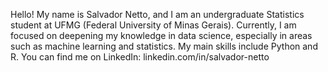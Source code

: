 Hello! My name is Salvador Netto, and I am an undergraduate Statistics student at UFMG (Federal University of Minas Gerais). Currently, I am focused on deepening my knowledge in data science, especially in areas such as machine learning and statistics. My main skills include Python and R. You can find me on LinkedIn: linkedin.com/in/salvador-netto
